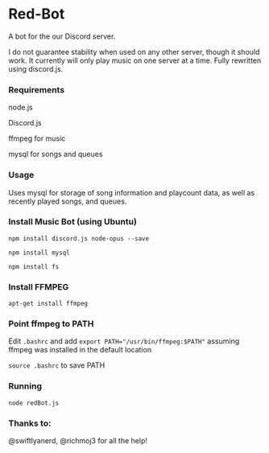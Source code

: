 # Red-Bot
A bot for the our Discord server.

I do not guarantee stability when used on any other server, though it should work. It currently will only play music on one server at a time. Fully rewritten using discord.js.

### Requirements
node.js

Discord.js

ffmpeg for music

mysql for songs and queues

### Usage
Uses mysql for storage of song information and playcount data, as well as recently played songs, and queues.

### Install Music Bot (using Ubuntu)
`npm install discord.js node-opus --save`

`npm install mysql`

`npm install fs`

### Install FFMPEG

`apt-get install ffmpeg`

### Point ffmpeg to PATH
Edit `.bashrc` and add `export PATH="/usr/bin/ffmpeg:$PATH"` assuming ffmpeg was installed in the default location

`source .bashrc` to save PATH

### Running
`node redBot.js`

### Thanks to:
@swiftlyanerd, @richmoj3 for all the help!
